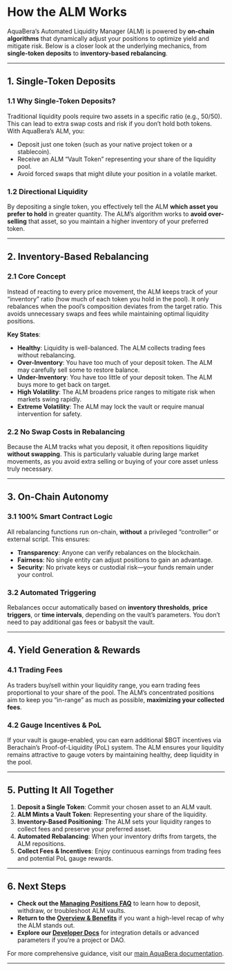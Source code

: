# How the ALM Works

AquaBera’s Automated Liquidity Manager (ALM) is powered by **on-chain algorithms** that dynamically adjust your positions to optimize yield and mitigate risk. Below is a closer look at the underlying mechanics, from **single-token deposits** to **inventory-based rebalancing**.

---

## 1. Single-Token Deposits

### 1.1 Why Single-Token Deposits?

Traditional liquidity pools require two assets in a specific ratio (e.g., 50/50). This can lead to extra swap costs and risk if you don’t hold both tokens. With AquaBera’s ALM, you:

- Deposit just one token (such as your native project token or a stablecoin).
- Receive an ALM “Vault Token” representing your share of the liquidity pool.
- Avoid forced swaps that might dilute your position in a volatile market.

### 1.2 Directional Liquidity

By depositing a single token, you effectively tell the ALM **which asset you prefer to hold** in greater quantity. The ALM’s algorithm works to **avoid over-selling** that asset, so you maintain a higher inventory of your preferred token.

---

## 2. Inventory-Based Rebalancing

### 2.1 Core Concept

Instead of reacting to every price movement, the ALM keeps track of your “inventory” ratio (how much of each token you hold in the pool). It only rebalances when the pool’s composition deviates from the target ratio. This avoids unnecessary swaps and fees while maintaining optimal liquidity positions.

**Key States**:

- **Healthy**: Liquidity is well-balanced. The ALM collects trading fees without rebalancing.  
- **Over-Inventory**: You have too much of your deposit token. The ALM may carefully sell some to restore balance.  
- **Under-Inventory**: You have too little of your deposit token. The ALM buys more to get back on target.  
- **High Volatility**: The ALM broadens price ranges to mitigate risk when markets swing rapidly.  
- **Extreme Volatility**: The ALM may lock the vault or require manual intervention for safety.

### 2.2 No Swap Costs in Rebalancing

Because the ALM tracks what you deposit, it often repositions liquidity **without swapping**. This is particularly valuable during large market movements, as you avoid extra selling or buying of your core asset unless truly necessary.

---

## 3. On-Chain Autonomy

### 3.1 100% Smart Contract Logic

All rebalancing functions run on-chain, **without** a privileged “controller” or external script. This ensures:

- **Transparency**: Anyone can verify rebalances on the blockchain.
- **Fairness**: No single entity can adjust positions to gain an advantage.
- **Security**: No private keys or custodial risk—your funds remain under your control.

### 3.2 Automated Triggering

Rebalances occur automatically based on **inventory thresholds**, **price triggers**, or **time intervals**, depending on the vault’s parameters. You don’t need to pay additional gas fees or babysit the vault.

---

## 4. Yield Generation & Rewards

### 4.1 Trading Fees

As traders buy/sell within your liquidity range, you earn trading fees proportional to your share of the pool. The ALM’s concentrated positions aim to keep you “in-range” as much as possible, **maximizing your collected fees**.

### 4.2 Gauge Incentives & PoL

If your vault is gauge-enabled, you can earn additional $BGT incentives via Berachain’s Proof-of-Liquidity (PoL) system. The ALM ensures your liquidity remains attractive to gauge voters by maintaining healthy, deep liquidity in the pool.

---

## 5. Putting It All Together

1. **Deposit a Single Token**: Commit your chosen asset to an ALM vault.  
2. **ALM Mints a Vault Token**: Representing your share of the liquidity.  
3. **Inventory-Based Positioning**: The ALM sets your liquidity ranges to collect fees and preserve your preferred asset.  
4. **Automated Rebalancing**: When your inventory drifts from targets, the ALM repositions.  
5. **Collect Fees & Incentives**: Enjoy continuous earnings from trading fees and potential PoL gauge rewards.

---

## 6. Next Steps

- **Check out the [Managing Positions FAQ](../managing-positions-faq/README.md)** to learn how to deposit, withdraw, or troubleshoot ALM vaults.  
- **Return to the [Overview & Benefits](../overview-benefits/README.md)** if you want a high-level recap of why the ALM stands out.  
- **Explore our [Developer Docs](#)** for integration details or advanced parameters if you’re a project or DAO.

For more comprehensive guidance, visit our [main AquaBera documentation](#).

---
